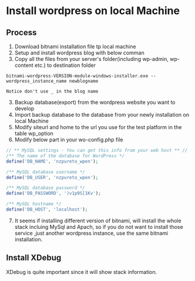 # Install wordpress on local Machine
## Process
1. Download bitnami installation file tp local machine
2. Setup and install wordpress blog with below comman
3. Copy all the files from your server's folder(including wp-admin, wp-content etc.) to destination folder
```
bitnami-wordpress-VERSION-module-windows-installer.exe --wordpress_instance_name newblogname
```
>>>
    Notice don't use _ in the blog name

3. Backup database(export) from the wordpress website you want to develop
4. Import backup database to the database from your newly installation on local Machine
5. Modify siteurl and home to the url you use for the test platform in the table wp_option
6. Modify below part in your wo-config.php file
``` php
// ** MySQL settings - You can get this info from your web host ** //
/** The name of the database for WordPress */
define('DB_NAME', 'nzpureto_wpen');

/** MySQL database username */
define('DB_USER', 'nzpureto_wpen');

/** MySQL database password */
define('DB_PASSWORD', ')v1p9S[1Kv');

/** MySQL hostname */
define('DB_HOST', 'localhost');
```

7. It seems if installing different version of bitnami, will install the whole stack incluing MySql and Apach, so if you do not want to install those service ,just another wordpress instance, use the same bitnami installation.


## Install XDebug
XDebug is quite important since it will show stack information.
